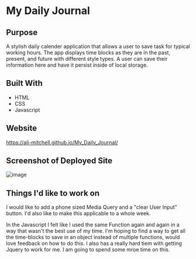 

# My Daily Journal

## Purpose
A stylish daily calender application that allows a user to save task for typical working hours. The app displays time blocks as they are in the past, present, and future with different style types. A user can save their information here and have it persist inside of local storage. 
 

## Built With
* HTML
* CSS
* Javascript

## Website

https://ali-mitchell.github.io/My_Daily_Journal/


## Screenshot of Deployed Site
![image](https://user-images.githubusercontent.com/79877350/115183364-dbeabf80-a098-11eb-9da0-f7554d327caf.png)



## Things I'd like to work on 
I would like to add a phone sized Media Query and a "clear User Input" button. I'd also like to make this applicable to a whole week. 

In the Javascript I felt like I used the same Function again and again in a way that wasn't the best use of my time. I'm hoping to find a way to get all the time-blocks to save in an object instead of multiple functions, would love feedback on how to do this. I also has a really hard tiem with getting Jquery to work for me. I am going to spend some mroe time on this. 
